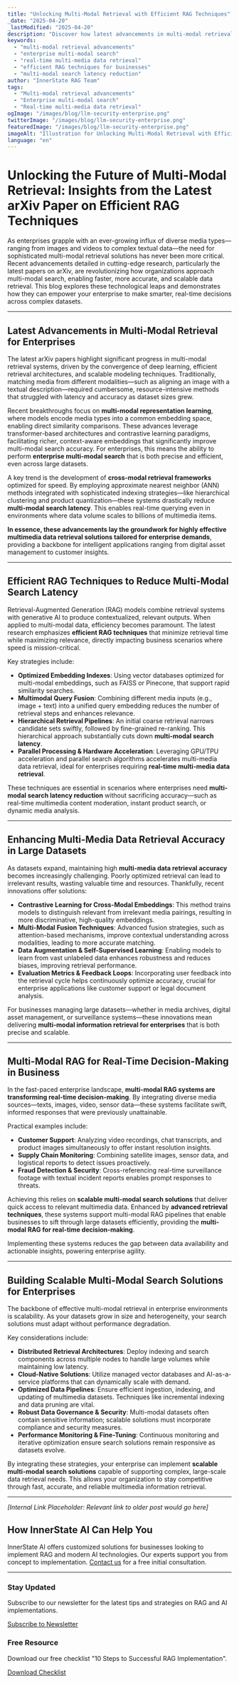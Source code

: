 ```yaml
---
title: "Unlocking Multi-Modal Retrieval with Efficient RAG Techniques"
_date: "2025-04-20"
_lastModified: "2025-04-20"
description: "Discover how latest advancements in multi-modal retrieval improve enterprise search, reduce latency, and enhance real-time media data retrieval for scalable solutions."
keywords:
  - "multi-modal retrieval advancements"
  - "enterprise multi-modal search"
  - "real-time multi-media data retrieval"
  - "efficient RAG techniques for businesses"
  - "multi-modal search latency reduction"
author: "InnerState RAG Team"
tags:
  - "Multi-modal retrieval advancements"
  - "Enterprise multi-modal search"
  - "Real-time multi-media data retrieval"
ogImage: "/images/blog/llm-security-enterprise.png"
twitterImage: "/images/blog/llm-security-enterprise.png"
featuredImage: "/images/blog/llm-security-enterprise.png"
imageAlt: "Illustration for Unlocking Multi-Modal Retrieval with Efficient RAG Techniques: Visualization of Unlocking the Future of Multi-Modal Retrieval: Insights from the Latest arXiv Paper on Efficient RAG Techniques"
language: "en"
---
```


# Unlocking the Future of Multi-Modal Retrieval: Insights from the Latest arXiv Paper on Efficient RAG Techniques

As enterprises grapple with an ever-growing influx of diverse media types—ranging from images and videos to complex textual data—the need for sophisticated multi-modal retrieval solutions has never been more critical. Recent advancements detailed in cutting-edge research, particularly the latest papers on arXiv, are revolutionizing how organizations approach multi-modal search, enabling faster, more accurate, and scalable data retrieval. This blog explores these technological leaps and demonstrates how they can empower your enterprise to make smarter, real-time decisions across complex datasets.

---

## Latest Advancements in Multi-Modal Retrieval for Enterprises

The latest arXiv papers highlight significant progress in multi-modal retrieval systems, driven by the convergence of deep learning, efficient retrieval architectures, and scalable modeling techniques. Traditionally, matching media from different modalities—such as aligning an image with a textual description—required cumbersome, resource-intensive methods that struggled with latency and accuracy as dataset sizes grew.

Recent breakthroughs focus on **multi-modal representation learning**, where models encode media types into a common embedding space, enabling direct similarity comparisons. These advances leverage transformer-based architectures and contrastive learning paradigms, facilitating richer, context-aware embeddings that significantly improve multi-modal search accuracy. For enterprises, this means the ability to perform **enterprise multi-modal search** that is both precise and efficient, even across large datasets.

A key trend is the development of **cross-modal retrieval frameworks** optimized for speed. By employing approximate nearest neighbor (ANN) methods integrated with sophisticated indexing strategies—like hierarchical clustering and product quantization—these systems drastically reduce **multi-modal search latency**. This enables real-time querying even in environments where data volume scales to billions of multimedia items.

**In essence, these advancements lay the groundwork for highly effective multimedia data retrieval solutions tailored for enterprise demands**, providing a backbone for intelligent applications ranging from digital asset management to customer insights.

---

## Efficient RAG Techniques to Reduce Multi-Modal Search Latency

Retrieval-Augmented Generation (RAG) models combine retrieval systems with generative AI to produce contextualized, relevant outputs. When applied to multi-modal data, efficiency becomes paramount. The latest research emphasizes **efficient RAG techniques** that minimize retrieval time while maximizing relevance, directly impacting business scenarios where speed is mission-critical.

Key strategies include:

- **Optimized Embedding Indexes**: Using vector databases optimized for multi-modal embeddings, such as FAISS or Pinecone, that support rapid similarity searches.
- **Multimodal Query Fusion**: Combining different media inputs (e.g., image + text) into a unified query embedding reduces the number of retrieval steps and enhances relevance.
- **Hierarchical Retrieval Pipelines**: An initial coarse retrieval narrows candidate sets swiftly, followed by fine-grained re-ranking. This hierarchical approach substantially cuts down **multi-modal search latency**.
- **Parallel Processing & Hardware Acceleration**: Leveraging GPU/TPU acceleration and parallel search algorithms accelerates multi-media data retrieval, ideal for enterprises requiring **real-time multi-media data retrieval**.

These techniques are essential in scenarios where enterprises need **multi-modal search latency reduction** without sacrificing accuracy—such as real-time multimedia content moderation, instant product search, or dynamic media analysis.

---

## Enhancing Multi-Media Data Retrieval Accuracy in Large Datasets

As datasets expand, maintaining high **multi-media data retrieval accuracy** becomes increasingly challenging. Poorly optimized retrieval can lead to irrelevant results, wasting valuable time and resources. Thankfully, recent innovations offer solutions:

- **Contrastive Learning for Cross-Modal Embeddings**: This method trains models to distinguish relevant from irrelevant media pairings, resulting in more discriminative, high-quality embeddings.
- **Multi-Modal Fusion Techniques**: Advanced fusion strategies, such as attention-based mechanisms, improve contextual understanding across modalities, leading to more accurate matching.
- **Data Augmentation & Self-Supervised Learning**: Enabling models to learn from vast unlabeled data enhances robustness and reduces biases, improving retrieval performance.
- **Evaluation Metrics & Feedback Loops**: Incorporating user feedback into the retrieval cycle helps continuously optimize accuracy, crucial for enterprise applications like customer support or legal document analysis.

For businesses managing large datasets—whether in media archives, digital asset management, or surveillance systems—these innovations mean delivering **multi-modal information retrieval for enterprises** that is both precise and scalable.

---

## Multi-Modal RAG for Real-Time Decision-Making in Business

In the fast-paced enterprise landscape, **multi-modal RAG systems are transforming real-time decision-making**. By integrating diverse media sources—texts, images, video, sensor data—these systems facilitate swift, informed responses that were previously unattainable.

Practical examples include:

- **Customer Support**: Analyzing video recordings, chat transcripts, and product images simultaneously to offer instant resolution insights.
- **Supply Chain Monitoring**: Combining satellite images, sensor data, and logistical reports to detect issues proactively.
- **Fraud Detection & Security**: Cross-referencing real-time surveillance footage with textual incident reports enables prompt responses to threats.

Achieving this relies on **scalable multi-modal search solutions** that deliver quick access to relevant multimedia data. Enhanced by **advanced retrieval techniques**, these systems support multi-modal RAG pipelines that enable businesses to sift through large datasets efficiently, providing the **multi-modal RAG for real-time decision-making**.

Implementing these systems reduces the gap between data availability and actionable insights, powering enterprise agility.

---

## Building Scalable Multi-Modal Search Solutions for Enterprises

The backbone of effective multi-modal retrieval in enterprise environments is scalability. As your datasets grow in size and heterogeneity, your search solutions must adapt without performance degradation.

Key considerations include:

- **Distributed Retrieval Architectures**: Deploy indexing and search components across multiple nodes to handle large volumes while maintaining low latency.
- **Cloud-Native Solutions**: Utilize managed vector databases and AI-as-a-service platforms that can dynamically scale with demand.
- **Optimized Data Pipelines**: Ensure efficient ingestion, indexing, and updating of multimedia datasets. Techniques like incremental indexing and data pruning are vital.
- **Robust Data Governance & Security**: Multi-modal datasets often contain sensitive information; scalable solutions must incorporate compliance and security measures.
- **Performance Monitoring & Fine-Tuning**: Continuous monitoring and iterative optimization ensure search solutions remain responsive as datasets evolve.

By integrating these strategies, your enterprise can implement **scalable multi-modal search solutions** capable of supporting complex, large-scale data retrieval needs. This allows your organization to stay competitive through fast, accurate, and reliable multimedia information retrieval.

---


_[Internal Link Placeholder: Relevant link to older post would go here]_
## How InnerState AI Can Help You

InnerState AI offers customized solutions for businesses looking to implement RAG and modern AI technologies. Our experts support you from concept to implementation. [Contact us](https://innerstate.ai/contact) for a free initial consultation.

---

<div class="newsletter-box"><h3>Stay Updated</h3><p>Subscribe to our newsletter for the latest tips and strategies on RAG and AI implementations.</p><a href="https://innerstate.ai/newsletter" class="signup-button">Subscribe to Newsletter</a></div>

<div class="resource-box"><h3>Free Resource</h3><p>Download our free checklist "10 Steps to Successful RAG Implementation".</p><a href="https://innerstate.ai/resources/rag-checklist.pdf" class="download-button">Download Checklist</a></div>
